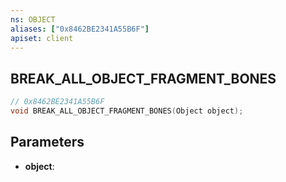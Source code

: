 ```yaml
---
ns: OBJECT
aliases: ["0x8462BE2341A55B6F"]
apiset: client
---
```

## BREAK_ALL_OBJECT_FRAGMENT_BONES

```c
// 0x8462BE2341A55B6F
void BREAK_ALL_OBJECT_FRAGMENT_BONES(Object object);
```


## Parameters
* **object**:



